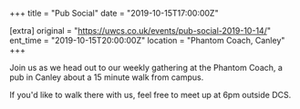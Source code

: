 +++
title = "Pub Social"
date = "2019-10-15T17:00:00Z"

[extra]
original = "https://uwcs.co.uk/events/pub-social-2019-10-14/"    
ent_time = "2019-10-15T20:00:00Z"
location = "Phantom Coach, Canley"
+++

Join us as we head out to our weekly gathering at the Phantom Coach, a pub in Canley about a 15 minute walk from campus.

If you'd like to walk there with us, feel free to meet up at 6pm outside DCS.

